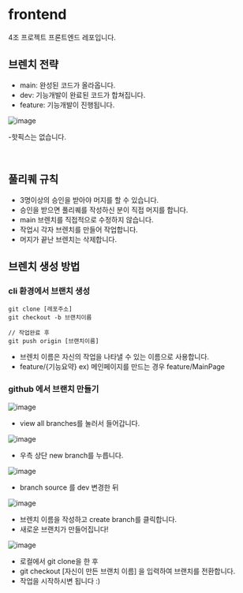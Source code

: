 # frontend

4조 프로젝트 프론트엔드 레포입니다.

## 브렌치 전략

- main: 완성된 코드가 올라옵니다.
- dev: 기능개발이 완료된 코드가 합쳐집니다.
- feature: 기능개발이 진행됩니다.

![image](https://user-images.githubusercontent.com/97277365/222688335-2270edd3-7375-4e13-b6ff-756232d752d3.png)

-핫픽스는 없습니다.

</br>

## 풀리퀘 규칙

- 3명이상의 승인을 받아야 머지를 할 수 있습니다.
- 승인을 받으면 풀리퀘를 작성하신 분이 직접 머지를 합니다.
- main 브렌치를 직접적으로 수정하지 않습니다.
- 작업시 각자 브렌치를 만들어 작업합니다.
- 머지가 끝난 브렌치는 삭제합니다.
  </br>

## 브렌치 생성 방법

### cli 환경에서 브랜치 생성

```
git clone [레포주소]
git checkout -b 브랜치이름

// 작업완료 후
git push origin [브랜치이름]
```

- 브렌치 이름은 자신의 작업을 나타낼 수 있는 이름으로 사용합니다.
- feature/{기능요약} ex) 메인페이지를 만드는 경우 feature/MainPage

### github 에서 브랜치 만들기

![image](https://user-images.githubusercontent.com/97277365/222694689-30f1c1b2-d628-45f9-9793-074af146ee84.png)

- view all branches를 눌러서 들어갑니다.

![image](https://user-images.githubusercontent.com/97277365/222694887-7f09143b-6924-4bb8-b27f-bf4dc3b5699d.png)

- 우측 상단 new branch를 누릅니다.

![image](https://user-images.githubusercontent.com/97277365/222695033-b0f54ec9-f307-49f1-af38-e2be87bfff31.png)

- branch source 를 dev 변경한 뒤

![image](https://user-images.githubusercontent.com/97277365/222695202-b876c9ab-3625-46f3-9b9f-7a50084258e6.png)

- 브렌치 이름을 작성하고 create branch를 클릭합니다.
- 새로운 브랜치가 만들어집니다!

![image](https://user-images.githubusercontent.com/97277365/222696481-b5b5c157-4274-4a06-9e7d-68c7e01c6edf.png)

- 로컬에서 git clone을 한 후
- git checkout [자신이 만든 브랜치 이름] 을 입력하여 브랜치를 전환합니다.
- 작업을 시작하시변 됩니다 :)
